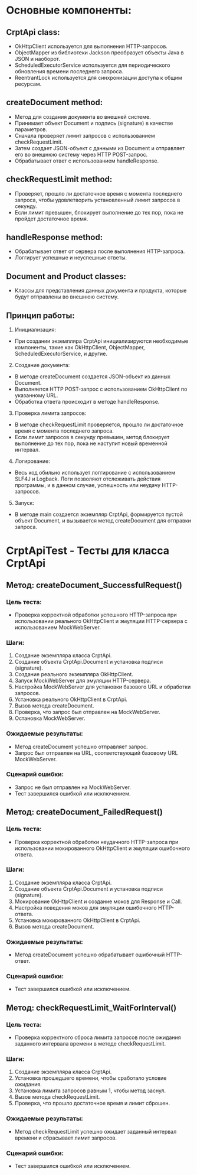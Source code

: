 # Основные компоненты:
## CrptApi class:

- OkHttpClient используется для выполнения HTTP-запросов.
- ObjectMapper из библиотеки Jackson преобразует объекты Java в JSON и наоборот.
- ScheduledExecutorService используется для периодического обновления времени последнего запроса.
- ReentrantLock используется для синхронизации доступа к общим ресурсам.
## createDocument method:

- Метод для создания документа во внешней системе.
- Принимает объект Document и подпись (signature) в качестве параметров.
- Сначала проверяет лимит запросов с использованием checkRequestLimit.
- Затем создает JSON-объект с данными из Document и отправляет его во внешнюю систему через HTTP POST-запрос.
- Обрабатывает ответ с использованием handleResponse.
## checkRequestLimit method:

- Проверяет, прошло ли достаточное время с момента последнего запроса, чтобы удовлетворить установленный лимит запросов в секунду.
- Если лимит превышен, блокирует выполнение до тех пор, пока не пройдет достаточное время.
## handleResponse method:

- Обрабатывает ответ от сервера после выполнения HTTP-запроса.
- Логгирует успешные и неуспешные ответы.
## Document and Product classes:

- Классы для представления данных документа и продукта, которые будут отправлены во внешнюю систему.
## Принцип работы:
1. Инициализация:

- При создании экземпляра CrptApi инициализируются необходимые компоненты, такие как OkHttpClient, ObjectMapper, ScheduledExecutorService, и другие.
2. Создание документа:

- В методе createDocument создается JSON-объект из данных Document.
- Выполняется HTTP POST-запрос с использованием OkHttpClient по указанному URL.
- Обработка ответа происходит в методе handleResponse.
3. Проверка лимита запросов:

- В методе checkRequestLimit проверяется, прошло ли достаточное время с момента последнего запроса.
- Если лимит запросов в секунду превышен, метод блокирует выполнение до тех пор, пока не наступит новый временной интервал.
4. Логирование:

- Весь код обильно использует логгирование с использованием SLF4J и Logback. Логи позволяют отслеживать действия программы, и в данном случае, успешность или неудачу HTTP-запросов.
5. Запуск:

- В методе main создается экземпляр CrptApi, формируется пустой объект Document, и вызывается метод createDocument для отправки запроса.

# CrptApiTest - Тесты для класса CrptApi
## Метод: createDocument_SuccessfulRequest()
### Цель теста:
- Проверка корректной обработки успешного HTTP-запроса при использовании реального OkHttpClient и эмуляции HTTP-сервера с использованием MockWebServer.

### Шаги:
1. Создание экземпляра класса CrptApi.
2. Создание объекта CrptApi.Document и установка подписи (signature).
3. Создание реального экземпляра OkHttpClient.
4. Запуск MockWebServer для эмуляции HTTP-сервера.
5. Настройка MockWebServer для установки базового URL и обработки запросов.
6. Установка реального OkHttpClient в CrptApi.
7. Вызов метода createDocument.
8. Проверка, что запрос был отправлен на MockWebServer.
9. Остановка MockWebServer.
### Ожидаемые результаты:
- Метод createDocument успешно отправляет запрос.
- Запрос был отправлен на URL, соответствующий базовому URL MockWebServer.
### Сценарий ошибки:
- Запрос не был отправлен на MockWebServer.
- Тест завершился ошибкой или исключением.
## Метод: createDocument_FailedRequest()
### Цель теста:
- Проверка корректной обработки неудачного HTTP-запроса при использовании мокированного OkHttpClient и эмуляции ошибочного ответа.

### Шаги:
1. Создание экземпляра класса CrptApi.
2. Создание объекта CrptApi.Document и установка подписи (signature).
3. Мокирование OkHttpClient и создание моков для Response и Call.
4. Настройка поведения моков для эмуляции ошибочного HTTP-ответа.
5. Установка мокированного OkHttpClient в CrptApi.
6. Вызов метода createDocument.
### Ожидаемые результаты:
- Метод createDocument успешно обрабатывает ошибочный HTTP-ответ.
### Сценарий ошибки:
- Тест завершился ошибкой или исключением.
## Метод: checkRequestLimit_WaitForInterval()
### Цель теста:
- Проверка корректного сброса лимита запросов после ожидания заданного интервала времени в методе checkRequestLimit.

### Шаги:
1. Создание экземпляра класса CrptApi.
2. Установка прошедшего времени, чтобы сработало условие ожидания.
3. Установка лимита запросов равным 1, чтобы метод заснул.
4. Вызов метода checkRequestLimit.
5. Проверка, что прошло достаточное время и лимит сброшен.
### Ожидаемые результаты:
- Метод checkRequestLimit успешно ожидает заданный интервал времени и сбрасывает лимит запросов.
### Сценарий ошибки:
- Тест завершился ошибкой или исключением.